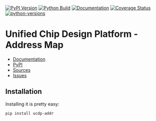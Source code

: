 [![PyPI Version](https://badge.fury.io/py/ucdp-addr.svg)](https://badge.fury.io/py/ucdp-addr)
[![Python Build](https://github.com/nbiotcloud/ucdp-addr/actions/workflows/main.yml/badge.svg)](https://github.com/nbiotcloud/ucdp-addr/actions/workflows/main.yml)
[![Documentation](https://readthedocs.org/projects/ucdp-addr/badge/?version=stable)](https://ucdp-addr.readthedocs.io/en/stable/?badge=stable)
[![Coverage Status](https://coveralls.io/repos/github/nbiotcloud/ucdp-addr/badge.svg?branch=main)](https://coveralls.io/github/nbiotcloud/ucdp-addr?branch=main)
[![python-versions](https://img.shields.io/pypi/pyversions/ucdp-addr.svg)](https://pypi.python.org/pypi/ucdp-addr)

# Unified Chip Design Platform - Address Map

* [Documentation](https://ucdp-addr.readthedocs.io/en/stable/)
* [PyPI](https://pypi.org/project/ucdp-addr/)
* [Sources](https://github.com/nbiotcloud/ucdp-addr)
* [Issues](https://github.com/nbiotcloud/ucdp-addr/issues)

## Installation

Installing it is pretty easy:

```bash
pip install ucdp-addr
```
